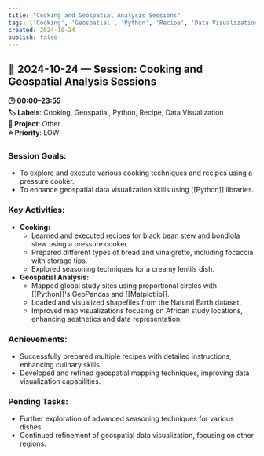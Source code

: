 ```yaml
---
title: "Cooking and Geospatial Analysis Sessions"
tags: ['Cooking', 'Geospatial', 'Python', 'Recipe', 'Data Visualization']
created: 2024-10-24
publish: false
---
```


## 📅 2024-10-24 — Session: Cooking and Geospatial Analysis Sessions

**🕒 00:00–23:55**  
**🏷️ Labels**: Cooking, Geospatial, Python, Recipe, Data Visualization  
**📂 Project**: Other  
**⭐ Priority**: LOW  


### Session Goals:
- To explore and execute various cooking techniques and recipes using a pressure cooker.
- To enhance geospatial data visualization skills using [[Python]] libraries.

### Key Activities:
- **Cooking:**
  - Learned and executed recipes for black bean stew and bondiola stew using a pressure cooker.
  - Prepared different types of bread and vinaigrette, including focaccia with storage tips.
  - Explored seasoning techniques for a creamy lentils dish.
- **Geospatial Analysis:**
  - Mapped global study sites using proportional circles with [[Python]]'s GeoPandas and [[Matplotlib]].
  - Loaded and visualized shapefiles from the Natural Earth dataset.
  - Improved map visualizations focusing on African study locations, enhancing aesthetics and data representation.

### Achievements:
- Successfully prepared multiple recipes with detailed instructions, enhancing culinary skills.
- Developed and refined geospatial mapping techniques, improving data visualization capabilities.

### Pending Tasks:
- Further exploration of advanced seasoning techniques for various dishes.
- Continued refinement of geospatial data visualization, focusing on other regions.
